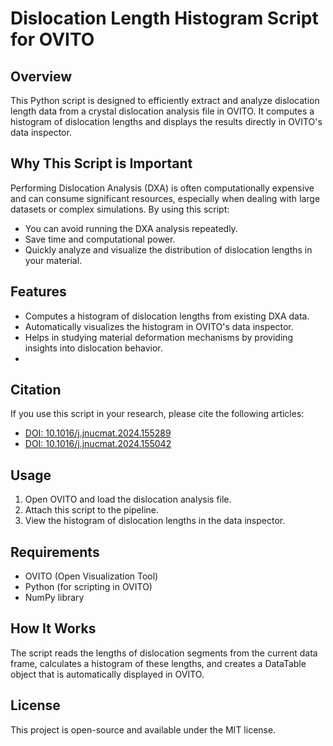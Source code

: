 # Dislocation Length Histogram Script for OVITO

## Overview
This Python script is designed to efficiently extract and analyze dislocation length data from a crystal dislocation analysis file in OVITO. It computes a histogram of dislocation lengths and displays the results directly in OVITO's data inspector.

## Why This Script is Important
Performing Dislocation Analysis (DXA) is often computationally expensive and can consume significant resources, especially when dealing with large datasets or complex simulations. By using this script:
- You can avoid running the DXA analysis repeatedly.
- Save time and computational power.
- Quickly analyze and visualize the distribution of dislocation lengths in your material.

## Features
- Computes a histogram of dislocation lengths from existing DXA data.
- Automatically visualizes the histogram in OVITO's data inspector.
- Helps in studying material deformation mechanisms by providing insights into dislocation behavior.
- 
## Citation

If you use this script in your research, please cite the following articles:

- [DOI: 10.1016/j.jnucmat.2024.155289](https://doi.org/10.1016/j.jnucmat.2024.155289)
- [DOI: 10.1016/j.jnucmat.2024.155042](https://doi.org/10.1016/j.jnucmat.2024.155042)

## Usage
1. Open OVITO and load the dislocation analysis file.
2. Attach this script to the pipeline.
3. View the histogram of dislocation lengths in the data inspector.

## Requirements
- OVITO (Open Visualization Tool)
- Python (for scripting in OVITO)
- NumPy library

## How It Works
The script reads the lengths of dislocation segments from the current data frame, calculates a histogram of these lengths, and creates a DataTable object that is automatically displayed in OVITO.

## License
This project is open-source and available under the MIT license.
